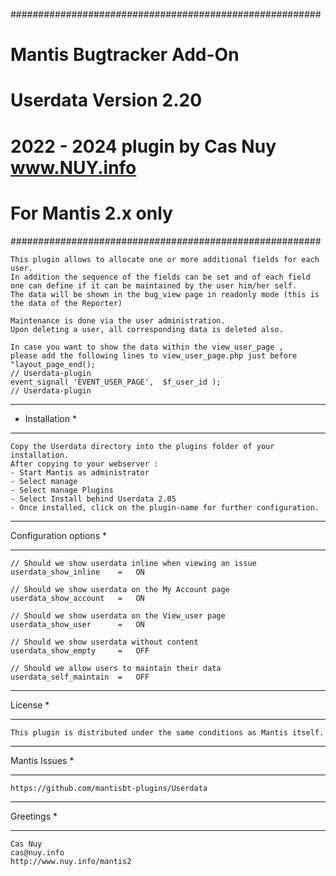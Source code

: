 ########################################################
# 	Mantis Bugtracker Add-On
# 	Userdata Version 2.20
#	2022 - 2024 plugin by Cas Nuy www.NUY.info
#	For Mantis 2.x only
########################################################

	This plugin allows to allocate one or more additional fields for each user.
	In addition the sequence of the fields can be set and of each field one can define if it can be maintained by the user him/her self.
	The data will be shown in the bug_view page in readonly mode (this is the data of the Reporter)

	Maintenance is done via the user administration.
	Upon deleting a user, all corresponding data is deleted also.

	In case you want to show the data within the view_user_page ,
	please add the following lines to view_user_page.php just before "layout_page_end();
	// Userdata-plugin
	event_signal( 'EVENT_USER_PAGE',  $f_user_id ); 
	// Userdata-plugin

********************************************************************************************
* Installation                                                                             *
********************************************************************************************
	Copy the Userdata directory into the plugins folder of your installation.
	After copying to your webserver :
	- Start Mantis as administrator
	- Select manage
	- Select manage Plugins
	- Select Install behind Userdata 2.05
	- Once installed, click on the plugin-name for further configuration.

********************************************************************************************
Configuration options                                                                      *
********************************************************************************************
	// Should we show userdata inline when viewing an issue
	userdata_show_inline	=	ON  

	// Should we show userdata on the My Account page
	userdata_show_account	=	ON  

	// Should we show userdata on the View_user page
	userdata_show_user		=	ON  

	// Should we show userdata without content
	userdata_show_empty		=	OFF  

	// Should we allow users to maintain their data
	userdata_self_maintain	=	OFF  
	
********************************************************************************************
License                                                                                    *
********************************************************************************************
	This plugin is distributed under the same conditions as Mantis itself.

********************************************************************************************
Mantis Issues                                                                   *
********************************************************************************************
	https://github.com/mantisbt-plugins/Userdata

********************************************************************************************
Greetings                                                                                  *
********************************************************************************************
	Cas Nuy 
	cas@nuy.info
	http://www.nuy.info/mantis2
